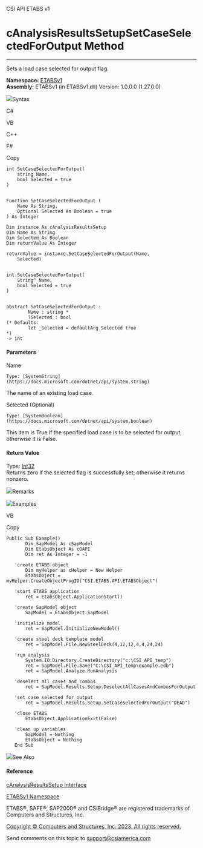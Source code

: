 ﻿

CSI API ETABS v1

# cAnalysisResultsSetupSetCaseSelectedForOutput Method  
  
---  
  
Sets a load case selected for output flag.

**Namespace:** [ETABSv1](2780f1b8-2033-5289-2298-1cdb2a7508d9.htm)  
**Assembly:** ETABSv1 (in ETABSv1.dll) Version: 1.0.0.0 (1.27.0.0)

![](../icons/SectionExpanded.png)Syntax

C#

VB

C++

F#

Copy

    
    
    int SetCaseSelectedForOutput(
    	string Name,
    	bool Selected = true
    )
    
    
    Function SetCaseSelectedForOutput ( 
    	Name As String,
    	Optional Selected As Boolean = true
    ) As Integer
    
    Dim instance As cAnalysisResultsSetup
    Dim Name As String
    Dim Selected As Boolean
    Dim returnValue As Integer
    
    returnValue = instance.SetCaseSelectedForOutput(Name, 
    	Selected)
    
    
    int SetCaseSelectedForOutput(
    	String^ Name, 
    	bool Selected = true
    )
    
    
    abstract SetCaseSelectedForOutput : 
            Name : string * 
            ?Selected : bool 
    (* Defaults:
            let _Selected = defaultArg Selected true
    *)
    -> int 
    

#### Parameters

Name

    Type: [SystemString](https://docs.microsoft.com/dotnet/api/system.string)  
The name of an existing load case.

Selected (Optional)

    Type: [SystemBoolean](https://docs.microsoft.com/dotnet/api/system.boolean)  
This item is True if the specified load case is to be selected for output,
otherwise it is False.

#### Return Value

Type: [Int32](https://docs.microsoft.com/dotnet/api/system.int32)  
Returns zero if the selected flag is successfully set; otherwise it returns
nonzero.

![](../icons/SectionExpanded.png)Remarks

![](../icons/SectionExpanded.png)Examples

VB

Copy

    
    
    Public Sub Example()
           Dim SapModel As cSapModel
           Dim EtabsObject As cOAPI
           Dim ret As Integer = -1
    
       'create ETABS object
           Dim myHelper as cHelper = New Helper
           EtabsObject = myHelper.CreateObjectProgID("CSI.ETABS.API.ETABSObject")
    
       'start ETABS application
           ret = EtabsObject.ApplicationStart()
    
       'create SapModel object
           SapModel = EtabsObject.SapModel
    
       'initialize model
           ret = SapModel.InitializeNewModel()
    
       'create steel deck template model
           ret = SapModel.File.NewSteelDeck(4,12,12,4,4,24,24)
    
       'run analysis
           System.IO.Directory.CreateDirectory("c:\CSI_API_temp")
           ret = SapModel.File.Save("C:\CSI_API_temp\example.edb")
           ret = SapModel.Analyze.RunAnalysis
    
       'deselect all cases and combos
           ret = SapModel.Results.Setup.DeselectAllCasesAndCombosForOutput
    
       'set case selected for output
           ret = SapModel.Results.Setup.SetCaseSelectedForOutput("DEAD")
    
       'close ETABS
           EtabsObject.ApplicationExit(False)
    
       'clean up variables
           SapModel = Nothing
           EtabsObject = Nothing
       End Sub

![](../icons/SectionExpanded.png)See Also

#### Reference

[cAnalysisResultsSetup Interface](25527ed4-d035-9576-e3ec-a63103f2c352.htm)

[ETABSv1 Namespace](2780f1b8-2033-5289-2298-1cdb2a7508d9.htm)

ETABS®, SAFE®, SAP2000® and CSiBridge® are registered trademarks of Computers
and Structures, Inc.  

[Copyright © Computers and Structures, Inc. 2023. All rights
reserved.](http://www.csiamerica.com)

Send comments on this topic to
[support@csiamerica.com](mailto:support%40csiamerica.com?Subject=CSI%20API%20ETABS%20v1)

